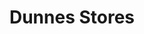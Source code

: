 ---
title: "Dunnes Stores"
url: /dublin/dunnes-stores-south-great-georges-street/
shop: supermarket
---
